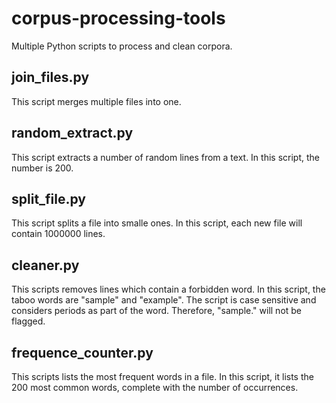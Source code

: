 # corpus-processing-tools
Multiple Python scripts to process and clean corpora.

## join_files.py
This script merges multiple files into one.

## random_extract.py
This script extracts a number of random lines from a text. In this script, the number is 200.

## split_file.py
This script splits a file into smalle ones. In this script, each new file will contain 1000000 lines.

## cleaner.py
This scripts removes lines which contain a forbidden word. In this script, the taboo words are "sample" and "example". The script is case sensitive and considers periods as part of the word. Therefore, "sample." will not be flagged.

## frequence_counter.py
This scripts lists the most frequent words in a file. In this script, it lists the 200 most common words, complete with the number of occurrences.
